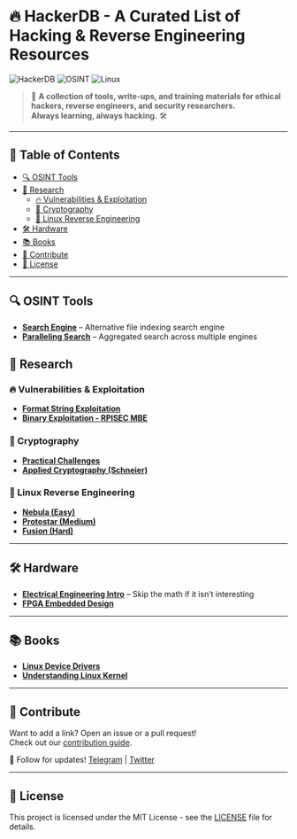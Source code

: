 # 🔥 HackerDB - A Curated List of Hacking & Reverse Engineering Resources

![HackerDB](https://img.shields.io/badge/Hacking-Resources-blue?style=flat-square) ![OSINT](https://img.shields.io/badge/OSINT-Tools-red?style=flat-square) ![Linux](https://img.shields.io/badge/Linux-Kernel%20Exploitation-green?style=flat-square)

> 📌 **A collection of tools, write-ups, and training materials for ethical hackers, reverse engineers, and security researchers.**  
> **Always learning, always hacking.** 🛠️

---

## 📖 Table of Contents
- [🔍 OSINT Tools](#-osint-tools)
- [📖 Research](#-research)
  - [🔥 Vulnerabilities & Exploitation](#-vulnerabilities--exploitation)
  - [🔐 Cryptography](#-cryptography)
  - [🐧 Linux Reverse Engineering](#-linux-reverse-engineering)
- [🛠️ Hardware](#️-hardware)
- [📚 Books](#-books)
- [🚀 Contribute](#-contribute)
- [📜 License](#-license)

---

## 🔍 OSINT Tools
- **[Search Engine](https://mmnt.ru/int)** – Alternative file indexing search engine
- **[Paralleling Search](https://etools.ch)** – Aggregated search across multiple engines

## 📖 Research
### 🔥 Vulnerabilities & Exploitation
- **[Format String Exploitation](https://www.cgsecurity.org/Articles/SecProg/Art4/)**  
- **[Binary Exploitation - RPISEC MBE](https://github.com/RPISEC/MBE)**

### 🔐 Cryptography
- **[Practical Challenges](https://cryptopals.com/)**
- **[Applied Cryptography (Schneier)](https://mrajacse.files.wordpress.com/2012/01/applied-cryptography-2nd-ed-b-schneier.pdf)**

### 🐧 Linux Reverse Engineering
- **[Nebula (Easy)](https://exploit-exercises.lains.space/nebula/)**
- **[Protostar (Medium)](https://exploit-exercises.lains.space/protostar/)**
- **[Fusion (Hard)](https://exploit-exercises.lains.space/fusion/)**

---

## 🛠️ Hardware
- **[Electrical Engineering Intro](https://www.khanacademy.org/science/electrical-engineering)** – Skip the math if it isn’t interesting
- **[FPGA Embedded Design](https://www.udemy.com/course/fpga-embedded-design-verilog/)**

---

## 📚 Books
- **[Linux Device Drivers](https://bootlin.com/doc/books/ldd3.pdf)**
- **[Understanding Linux Kernel](https://doc.lagout.org/operating%20system%20/linux/Understanding%20Linux%20Kernel.pdf)**

---

## 🚀 Contribute
Want to add a link? Open an issue or a pull request!  
Check out our [contribution guide](CONTRIBUTING.md).

📩 Follow for updates! [Telegram](https://t.me/TopCyberTechNews) | [Twitter](https://x.com/shayafeedman)

---

## 📜 License
This project is licensed under the MIT License - see the [LICENSE](LICENSE) file for details.
